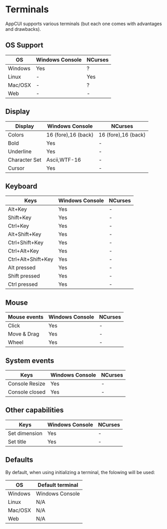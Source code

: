 # Terminals

AppCUI supports various terminals (but each one comes with advantages and drawbacks).

## OS Support
| OS      | Windows Console    | NCurses |
|---------|--------------------|---------|
| Windows | Yes                | ?       |
| Linux   | -                  | Yes     |
| Mac/OSX | -                  | ?       |
| Web     | -                  | -       |


## Display

| Display       | Windows Console    | NCurses             |
|---------------|--------------------|---------------------|
| Colors        | 16 (fore),16 (back)| 16 (fore),16 (back) | 
| Bold          | Yes                | -                   |
| Underline     | Yes                | -                   |
| Character Set | Ascii,WTF-16       | -                   |
| Cursor        | Yes                | -                   |


## Keyboard

| Keys               | Windows Console    | NCurses             |
|--------------------|--------------------|---------------------|
| Alt+Key            | Yes                | -                   | 
| Shift+Key          | Yes                | -                   |
| Ctrl+Key           | Yes                | -                   |
| Alt+Shift+Key      | Yes                | -                   |
| Ctrl+Shift+Key     | Yes                | -                   |
| Ctrl+Alt+Key       | Yes                | -                   |
| Ctrl+Alt+Shift+Key | Yes                | -                   |
| Alt pressed        | Yes                | -                   |
| Shift pressed      | Yes                | -                   |
| Ctrl pressed       | Yes                | -                   |

## Mouse

| Mouse events       | Windows Console    | NCurses             |
|--------------------|--------------------|---------------------|
| Click              | Yes                | -                   | 
| Move & Drag        | Yes                | -                   |
| Wheel              | Yes                | -                   |


## System events

| Keys               | Windows Console    | NCurses             |
|--------------------|--------------------|---------------------|
| Console Resize     | Yes                | -                   | 
| Console closed     | Yes                | -                   |

## Other capabilities

| Keys               | Windows Console    | NCurses             |
|--------------------|--------------------|---------------------|
| Set dimension      | Yes                | -                   | 
| Set title          | Yes                | -                   |

## Defaults

By default, when using initializing a terminal, the folowing will be used:

|OS       | Default terminal |
|---------|------------------|
| Windows | Windows Console  |
| Linux   | N/A              |
| Mac/OSX | N/A              |
| Web     | N/A              |
